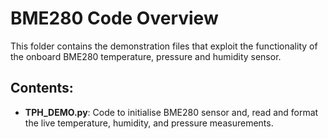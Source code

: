 # BME280 Code Overview

This folder contains the demonstration files that exploit the functionality of the onboard BME280 temperature, pressure and humidity sensor.

## Contents:

- **TPH_DEMO.py**: Code to initialise BME280 sensor and, read and format the live temperature, humidity, and pressure measurements.
